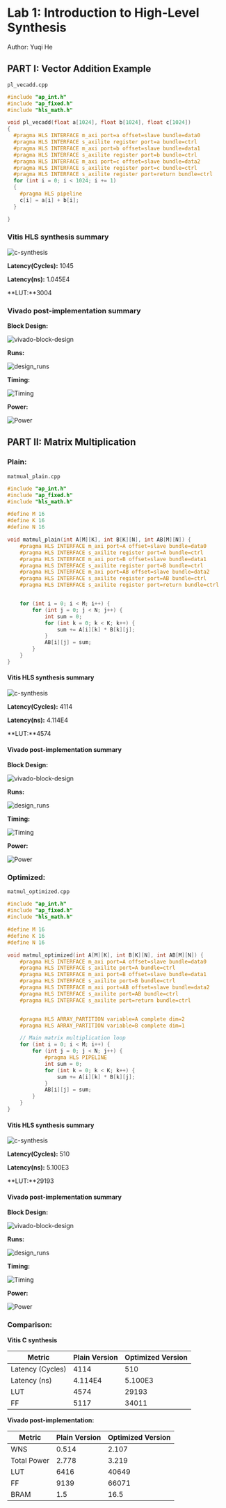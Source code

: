# Lab 1: Introduction to High-Level Synthesis

Author: Yuqi He

## PART I: Vector Addition Example

`pl_vecadd.cpp`

``` c ++
#include "ap_int.h"
#include "ap_fixed.h"
#include "hls_math.h"

void pl_vecadd(float a[1024], float b[1024], float c[1024])
{
  #pragma HLS INTERFACE m_axi port=a offset=slave bundle=data0
  #pragma HLS INTERFACE s_axilite register port=a bundle=ctrl
  #pragma HLS INTERFACE m_axi port=b offset=slave bundle=data1
  #pragma HLS INTERFACE s_axilite register port=b bundle=ctrl
  #pragma HLS INTERFACE m_axi port=c offset=slave bundle=data2
  #pragma HLS INTERFACE s_axilite register port=c bundle=ctrl
  #pragma HLS INTERFACE s_axilite register port=return bundle=ctrl
  for (int i = 0; i < 1024; i += 1)
  {
    #pragma HLS pipeline
    c[i] = a[i] + b[i];
  }

}
```



### Vitis HLS synthesis summary

![c-synthesis](screenshots/c-synthesis.PNG)

**Latency(Cycles):** 1045

**Latency(ns):** 1.045E4

**LUT:**3004



### Vivado post-implementation summary

**Block Design:**

![vivado-block-design](screenshots/vivado-block-design-1.PNG)

**Runs:**

![design_runs](screenshots/design_runs.PNG)

**Timing:**

![Timing](screenshots/Timing.PNG)

**Power:**

![Power](screenshots/Power.PNG)



## PART II: Matrix Multiplication

### Plain:

`matmual_plain.cpp`

``` c++
#include "ap_int.h"
#include "ap_fixed.h"
#include "hls_math.h"

#define M 16
#define K 16
#define N 16

void matmul_plain(int A[M][K], int B[K][N], int AB[M][N]) {
	#pragma HLS INTERFACE m_axi port=A offset=slave bundle=data0
	#pragma HLS INTERFACE s_axilite register port=A bundle=ctrl
	#pragma HLS INTERFACE m_axi port=B offset=slave bundle=data1
	#pragma HLS INTERFACE s_axilite register port=B bundle=ctrl
	#pragma HLS INTERFACE m_axi port=AB offset=slave bundle=data2
	#pragma HLS INTERFACE s_axilite register port=AB bundle=ctrl
	#pragma HLS INTERFACE s_axilite register port=return bundle=ctrl


    for (int i = 0; i < M; i++) {
        for (int j = 0; j < N; j++) {
            int sum = 0;
            for (int k = 0; k < K; k++) {
                sum += A[i][k] * B[k][j];
            }
            AB[i][j] = sum;
        }
    }
}
```



#### Vitis HLS synthesis summary

![c-synthesis](screenshots/c-synthesis-1-2-1.PNG)

**Latency(Cycles):** 4114

**Latency(ns):** 4.114E4

**LUT:**4574



#### Vivado post-implementation summary

**Block Design:**

![vivado-block-design](screenshots/vivado-block-design-1-2-1.PNG)

**Runs:**

![design_runs](screenshots/design_runs-1-2-1.PNG)

**Timing:**

![Timing](screenshots/Timing-1-2-1.PNG)

**Power:**

![Power](screenshots/Power-1-2-1.PNG)



### Optimized:

`matmul_optimized.cpp` 

``` c++
#include "ap_int.h"
#include "ap_fixed.h"
#include "hls_math.h"

#define M 16
#define K 16
#define N 16

void matmul_optimized(int A[M][K], int B[K][N], int AB[M][N]) {
    #pragma HLS INTERFACE m_axi port=A offset=slave bundle=data0
    #pragma HLS INTERFACE s_axilite port=A bundle=ctrl
    #pragma HLS INTERFACE m_axi port=B offset=slave bundle=data1
    #pragma HLS INTERFACE s_axilite port=B bundle=ctrl
    #pragma HLS INTERFACE m_axi port=AB offset=slave bundle=data2
    #pragma HLS INTERFACE s_axilite port=AB bundle=ctrl
    #pragma HLS INTERFACE s_axilite port=return bundle=ctrl


    #pragma HLS ARRAY_PARTITION variable=A complete dim=2
    #pragma HLS ARRAY_PARTITION variable=B complete dim=1

    // Main matrix multiplication loop
    for (int i = 0; i < M; i++) {
        for (int j = 0; j < N; j++) {
            #pragma HLS PIPELINE
            int sum = 0;
            for (int k = 0; k < K; k++) {
                sum += A[i][k] * B[k][j];
            }
            AB[i][j] = sum;
        }
    }
}
```

#### Vitis HLS synthesis summary

![c-synthesis](screenshots/c-synthesis-1-2-2.PNG)

**Latency(Cycles):** 510

**Latency(ns):** 5.100E3

**LUT:**29193



#### Vivado post-implementation summary

**Block Design:**

![vivado-block-design](screenshots/vivado-block-design-1-2-2.PNG)

**Runs:**

![design_runs](screenshots/design_runs-1-2-2.PNG)

**Timing:**

![Timing](screenshots/Timing-1-2-2.PNG)

**Power:**

![Power](screenshots/Power-1-2-2.PNG)



### Comparison:

**Vitis C synthesis**

| Metric           | Plain Version | Optimized Version |
| ---------------- | ------------- | ----------------- |
| Latency (Cycles) | 4114          | 510               |
| Latency (ns)     | 4.114E4       | 5.100E3           |
| LUT              | 4574          | 29193             |
| FF               | 5117          | 34011             |

**Vivado post-implementation:**

| Metric      | Plain Version | Optimized Version |
| ----------- | ------------- | ----------------- |
| WNS         | 0.514         | 2.107             |
| Total Power | 2.778         | 3.219             |
| LUT         | 6416          | 40649             |
| FF          | 9139          | 66071             |
| BRAM        | 1.5           | 16.5              |

